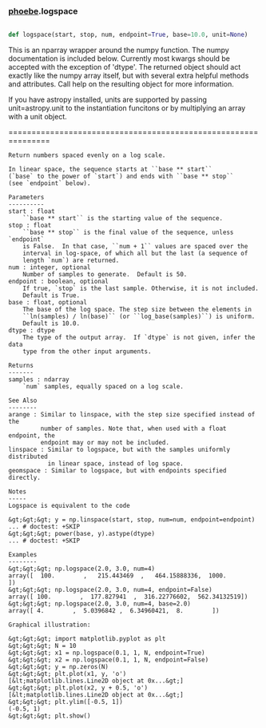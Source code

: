 ### [phoebe](phoebe.md).logspace

```py

def logspace(start, stop, num, endpoint=True, base=10.0, unit=None)

```



This is an nparray wrapper around the numpy function.  The
numpy documentation is included below.  Currently most kwargs
should be accepted with the exception of 'dtype'.  The returned
object should act exactly like the numpy array itself, but with
several extra helpful methods and attributes.  Call help on the
resulting object for more information.

If you have astropy installed, units are supported by passing unit=astropy.unit
to the instantiation funcitons or by multiplying an array with a unit object.

===============================================================



    Return numbers spaced evenly on a log scale.

    In linear space, the sequence starts at ``base ** start``
    (`base` to the power of `start`) and ends with ``base ** stop``
    (see `endpoint` below).

    Parameters
    ----------
    start : float
        ``base ** start`` is the starting value of the sequence.
    stop : float
        ``base ** stop`` is the final value of the sequence, unless `endpoint`
        is False.  In that case, ``num + 1`` values are spaced over the
        interval in log-space, of which all but the last (a sequence of
        length `num`) are returned.
    num : integer, optional
        Number of samples to generate.  Default is 50.
    endpoint : boolean, optional
        If true, `stop` is the last sample. Otherwise, it is not included.
        Default is True.
    base : float, optional
        The base of the log space. The step size between the elements in
        ``ln(samples) / ln(base)`` (or ``log_base(samples)``) is uniform.
        Default is 10.0.
    dtype : dtype
        The type of the output array.  If `dtype` is not given, infer the data
        type from the other input arguments.

    Returns
    -------
    samples : ndarray
        `num` samples, equally spaced on a log scale.

    See Also
    --------
    arange : Similar to linspace, with the step size specified instead of the
             number of samples. Note that, when used with a float endpoint, the
             endpoint may or may not be included.
    linspace : Similar to logspace, but with the samples uniformly distributed
               in linear space, instead of log space.
    geomspace : Similar to logspace, but with endpoints specified directly.

    Notes
    -----
    Logspace is equivalent to the code

    &gt;&gt;&gt; y = np.linspace(start, stop, num=num, endpoint=endpoint)
    ... # doctest: +SKIP
    &gt;&gt;&gt; power(base, y).astype(dtype)
    ... # doctest: +SKIP

    Examples
    --------
    &gt;&gt;&gt; np.logspace(2.0, 3.0, num=4)
    array([  100.        ,   215.443469  ,   464.15888336,  1000.        ])
    &gt;&gt;&gt; np.logspace(2.0, 3.0, num=4, endpoint=False)
    array([ 100.        ,  177.827941  ,  316.22776602,  562.34132519])
    &gt;&gt;&gt; np.logspace(2.0, 3.0, num=4, base=2.0)
    array([ 4.        ,  5.0396842 ,  6.34960421,  8.        ])

    Graphical illustration:

    &gt;&gt;&gt; import matplotlib.pyplot as plt
    &gt;&gt;&gt; N = 10
    &gt;&gt;&gt; x1 = np.logspace(0.1, 1, N, endpoint=True)
    &gt;&gt;&gt; x2 = np.logspace(0.1, 1, N, endpoint=False)
    &gt;&gt;&gt; y = np.zeros(N)
    &gt;&gt;&gt; plt.plot(x1, y, 'o')
    [&lt;matplotlib.lines.Line2D object at 0x...&gt;]
    &gt;&gt;&gt; plt.plot(x2, y + 0.5, 'o')
    [&lt;matplotlib.lines.Line2D object at 0x...&gt;]
    &gt;&gt;&gt; plt.ylim([-0.5, 1])
    (-0.5, 1)
    &gt;&gt;&gt; plt.show()

    

